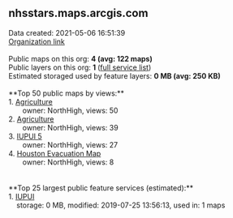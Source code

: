 <h2>nhsstars.maps.arcgis.com</h2> Data created: 2021-05-06 16:51:39 <br /><a target='new' href='https://nhsstars.maps.arcgis.com'>Organization link</a><br /><br />Public maps on this org: <b>4 (avg: 122 maps)</b><br />Public layers on this org: <b>1 </b>(<a target='new' href='https://services.arcgis.com/GmzLKHUNZEL9AiRH/ArcGIS/rest/services'>full service list</a>)<br />Estimated storaged used by feature layers: <b>0 MB (avg: 250 KB)</b><br /><br />**Top 50 public maps by views:**<br />  1. <a target='new' href='https://www.arcgis.com/home/item.html?id=0182730d7f85495cbd3c106378e8a1bf'>Agriculture</a> <br />  &nbsp;&nbsp;&nbsp;&nbsp; &nbsp;&nbsp;owner: NorthHigh, views: 50<br />  2. <a target='new' href='https://www.arcgis.com/home/item.html?id=f8edb3faefe749f3ab2949283f9963f0'>Agriculture</a> <br />  &nbsp;&nbsp;&nbsp;&nbsp; &nbsp;&nbsp;owner: NorthHigh, views: 39<br />  3. <a target='new' href='https://www.arcgis.com/home/item.html?id=10ed651f89704ed5888b69b324779239'>IUPUI   5</a> <br />  &nbsp;&nbsp;&nbsp;&nbsp; &nbsp;&nbsp;owner: NorthHigh, views: 27<br />  4. <a target='new' href='https://www.arcgis.com/home/item.html?id=87356102dba04717b0ec37a137d735b7'>Houston Evacuation Map</a> <br />  &nbsp;&nbsp;&nbsp;&nbsp; &nbsp;&nbsp;owner: NorthHigh, views: 8<br /><br /><br />**Top 25 largest public feature services (estimated):**<br /> 1. <a target='new' href='https://www.arcgis.com/home/item.html?id=5042d7482bf74342adb331b08b1a4b68'>IUPUI</a><br /> &nbsp;&nbsp;&nbsp;&nbsp;storage: 0 MB, modified: 2019-07-25 13:56:13,  used in: 1 maps<br />